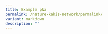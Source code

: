 ```yaml
---
title: Example p&a
permalink: /nature-kakis-network/permalink/
variant: markdown
description: ""
---
```

